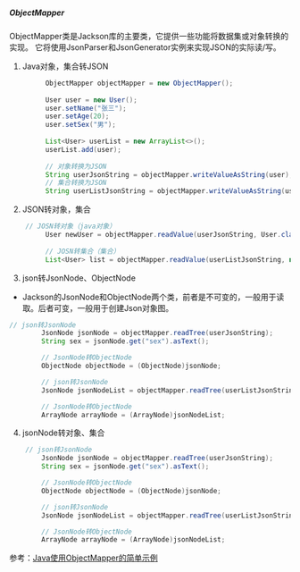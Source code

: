 ##### ObjectMapper
ObjectMapper类是Jackson库的主要类，它提供一些功能将数据集或对象转换的实现。
它将使用JsonParser和JsonGenerator实例来实现JSON的实际读/写。

1. Java对象，集合转JSON
```java
         ObjectMapper objectMapper = new ObjectMapper();
 
         User user = new User();
         user.setName("张三");
         user.setAge(20);
         user.setSex("男");
 
         List<User> userList = new ArrayList<>();
         userList.add(user);
 
         // 对象转换为JSON
         String userJsonString = objectMapper.writeValueAsString(user);16 
         // 集合转换为JSON
         String userListJsonString = objectMapper.writeValueAsString(userList);20 }
```

2. JSON转对象，集合
```java
	// JOSN转对象（java对象）
         User newUser = objectMapper.readValue(userJsonString, User.class);
 
         // JOSN转集合（集合）
         List<User> list = objectMapper.readValue(userListJsonString, new TypeReference<List<User>>(){});
```
3.  json转JsonNode、ObjectNode

 - Jackson的JsonNode和ObjectNode两个类，前者是不可变的，一般用于读取。后者可变，一般用于创建Json对象图。
```java
// json转JsonNode
        JsonNode jsonNode = objectMapper.readTree(userJsonString);
        String sex = jsonNode.get("sex").asText();

        // JsonNode转ObjectNode
        ObjectNode objectNode = (ObjectNode)jsonNode;

        // json转JsonNode
        JsonNode jsonNodeList = objectMapper.readTree(userListJsonString);

        // JsonNode转ObjectNode
        ArrayNode arrayNode = (ArrayNode)jsonNodeList;
```

4. jsonNode转对象、集合
```java
	// json转JsonNode
        JsonNode jsonNode = objectMapper.readTree(userJsonString);
        String sex = jsonNode.get("sex").asText();

        // JsonNode转ObjectNode
        ObjectNode objectNode = (ObjectNode)jsonNode;

        // json转JsonNode
        JsonNode jsonNodeList = objectMapper.readTree(userListJsonString);

        // JsonNode转ObjectNode
        ArrayNode arrayNode = (ArrayNode)jsonNodeList;
```

参考：[Java使用ObjectMapper的简单示例](https://www.cnblogs.com/wgx519/p/13688615.html)